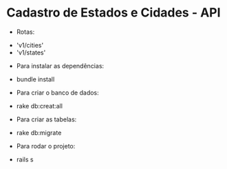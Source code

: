 # Cadastro de Estados e Cidades - API

* Rotas:
- 'v1/cities'
- 'v1/states'

* Para instalar as dependências:
- bundle install

* Para criar o banco de dados:
- rake db:creat:all

* Para criar as tabelas:
- rake db:migrate

* Para rodar o projeto:
- rails s
